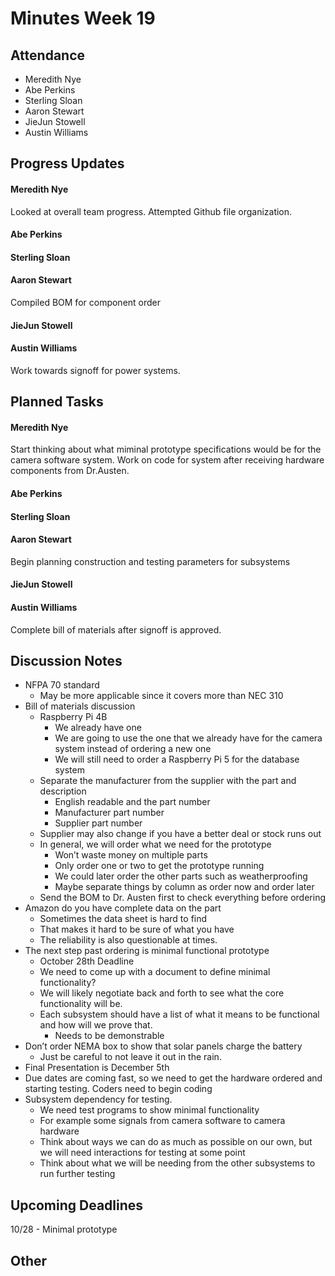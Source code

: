 # Minutes Week 19

## Attendance
   - Meredith Nye
   - Abe Perkins
   - Sterling Sloan
   - Aaron Stewart
   - JieJun Stowell
   - Austin Williams

## Progress Updates
#### Meredith Nye
Looked at overall team progress. Attempted Github file organization.
#### Abe Perkins
#### Sterling Sloan
#### Aaron Stewart
Compiled BOM for component order
#### JieJun Stowell
#### Austin Williams
Work towards signoff for power systems.

## Planned Tasks
#### Meredith Nye
Start thinking about what miminal prototype specifications would be for the camera software system. Work on code for system after receiving hardware components from Dr.Austen.
#### Abe Perkins
#### Sterling Sloan
#### Aaron Stewart
Begin planning construction and testing parameters for subsystems
#### JieJun Stowell
#### Austin Williams
Complete bill of materials after signoff is approved.

## Discussion Notes
- NFPA 70 standard
    - May be more applicable since it covers more than NEC 310
- Bill of materials discussion
    - Raspberry Pi 4B
        - We already have one 
        - We are going to use the one that we already have for the camera system instead of ordering a new one
        - We will still need to order a Raspberry Pi 5 for the database system 
    - Separate the manufacturer from the supplier with the part and description
        - English readable and the part number 
        - Manufacturer part number
        - Supplier part number 
    - Supplier may also change if you have a better deal or stock runs out
    - In general, we will order what we need for the prototype
        - Won’t waste money on multiple parts 
        - Only order one or two to get the prototype running
        - We could later order the other parts such as weatherproofing
        - Maybe separate things by column as order now and order later
    - Send the BOM to Dr. Austen first to check everything before ordering
- Amazon do you have complete data on the part
    - Sometimes the data sheet is hard to find 
    - That makes it hard to be sure of what you have 
    - The reliability is also questionable at times. 
- The next step past ordering is minimal functional prototype
    - October 28th Deadline
    - We need to come up with a document to define minimal functionality?
    - We will likely negotiate back and forth to see what the core functionality will be.
    - Each subsystem should have a list of what it means to be functional and how will we prove that. 
        - Needs to be demonstrable
- Don’t order NEMA box to show that solar panels charge the battery 
    - Just be careful to not leave it out in the rain.
- Final Presentation is December 5th
- Due dates are coming fast, so we need to get the hardware ordered and starting testing. Coders need to begin coding
- Subsystem dependency for testing.
    - We need test programs to show minimal functionality
    - For example some signals from camera software to camera hardware
    - Think about ways we can do as much as possible on our own, but we will need interactions for testing at some point
    - Think about what we will be needing from the other subsystems to run further testing
## Upcoming Deadlines
10/28 - Minimal prototype
## Other
